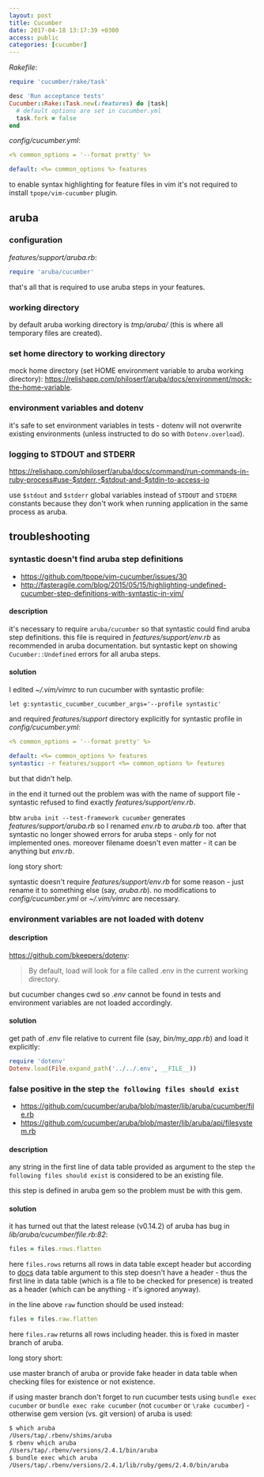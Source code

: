 ```yaml
---
layout: post
title: Cucumber
date: 2017-04-18 13:17:39 +0300
access: public
categories: [cucumber]
---
```


<!-- more -->

_Rakefile_:

```ruby
require 'cucumber/rake/task'

desc 'Run acceptance tests'
Cucumber::Rake::Task.new(:features) do |task|
  # default options are set in cucumber.yml
  task.fork = false
end
```

_config/cucumber.yml_:

```yaml
<% common_options = '--format pretty' %>

default: <%= common_options %> features
```

to enable syntax highlighting for feature files in vim
it's not required to install `tpope/vim-cucumber` plugin.

## aruba

### configuration

_features/support/aruba.rb_:

```ruby
require 'aruba/cucumber'
```

that's all that is required to use aruba steps in your features.

### working directory

by default aruba working directory is _tmp/aruba/_
(this is where all temporary files are created).

### set home directory to working directory

mock home directory (set HOME environment variable to aruba working directory):
<https://relishapp.com/philoserf/aruba/docs/environment/mock-the-home-variable>.

### environment variables and dotenv

it's safe to set environment variables in tests - dotenv will not overwrite
existing environments (unless instructed to do so with `Dotenv.overload`).

### logging to STDOUT and STDERR

<https://relishapp.com/philoserf/aruba/docs/command/run-commands-in-ruby-process#use-$stderr,-$stdout-and-$stdin-to-access-io>

use `$stdout` and `$stderr` global variables instead of `STDOUT` and `STDERR`
constants because they don't work when running application in the same process
as aruba.

## troubleshooting

### syntastic doesn't find aruba step definitions

- https://github.com/tpope/vim-cucumber/issues/30
- http://fasteragile.com/blog/2015/05/15/highlighting-undefined-cucumber-step-definitions-with-syntastic-in-vim/

#### description

it's necessary to require `aruba/cucumber` so that syntastic could find
aruba step definitions. this file is required in _features/support/env.rb_
as recommended in aruba documentation. but syntastic kept on showing
`Cucumber::Undefined` errors for all aruba steps.

#### solution

I edited _~/.vim/vimrc_ to run cucumber with syntastic profile:

```vim
let g:syntastic_cucumber_cucumber_args='--profile syntastic'
```

and required _features/support_ directory explicitly for syntastic profile
in _config/cucumber.yml_:

```yaml
<% common_options = '--format pretty' %>

default: <%= common_options %> features
syntastic: -r features/support <%= common_options %> features
```

but that didn't help.

in the end it turned out the problem was with the name of support file -
syntastic refused to find exactly _features/support/env.rb_.

btw `aruba init --test-framework cucumber` generates _features/support/aruba.rb_
so I renamed _env.rb_ to _aruba.rb_ too. after that syntastic no longer showed
errors for aruba steps - only for not implemented ones. moreover filename doesn't
even matter - it can be anything but _env.rb_.

long story short:

syntastic doesn't require _features/support/env.rb_ for some reason -
just rename it to something else (say, _aruba.rb_). no modifications to
_config/cucumber.yml_ or _~/.vim/vimrc_ are necessary.

### environment variables are not loaded with dotenv

#### description

<https://github.com/bkeepers/dotenv>:

> By default, load will look for a file called .env in the current working directory.

but cucumber changes cwd so _.env_ cannot be found in tests and
environment variables are not loaded accordingly.

#### solution

get path of _.env_ file relative to current file (say, _bin/my_app.rb_)
and load it explicitly:

```ruby
require 'dotenv'
Dotenv.load(File.expand_path('../../.env', __FILE__))
```

### false positive in the step `the following files should exist`

- <https://github.com/cucumber/aruba/blob/master/lib/aruba/cucumber/file.rb>
- <https://github.com/cucumber/aruba/blob/master/lib/aruba/api/filesystem.rb>

#### description

any string in the first line of data table provided as argument to the step
`the following files should exist` is considered to be an existing file.

this step is defined in aruba gem so the problem must be with this gem.

#### solution

it has turned out that the latest release (v0.14.2) of aruba has bug
in _lib/aruba/cucumber/file.rb:82_:

```ruby
files = files.rows.flatten
```

here `files.rows` returns all rows in data table except header but according to
[docs](https://github.com/cucumber/aruba/blob/master/features/testing_frameworks/cucumber/steps/filesystem/existence_of_file.feature#L23)
data table argument to this step doesn't have a header -
thus the first line in data table (which is a file to be checked for presence)
is treated as a header (which can be anything - it's ignored anyway).

in the line above `raw` function should be used instead:

```ruby
files = files.raw.flatten
```

here `files.raw` returns all rows including header.
this is fixed in master branch of aruba.

long story short:

use master branch of aruba or provide fake header in data table
when checking files for existence or not existence.

if using master branch don't forget to run cucumber tests using
`bundle exec cucumber` or `bundle exec rake cucumber`
(not `cucumber` or `\rake cucumber`) - otherwise gem version
(vs. git version) of aruba is used:

```sh
$ which aruba
/Users/tap/.rbenv/shims/aruba
$ rbenv which aruba
/Users/tap/.rbenv/versions/2.4.1/bin/aruba
$ bundle exec which aruba
/Users/tap/.rbenv/versions/2.4.1/lib/ruby/gems/2.4.0/bin/aruba
```
